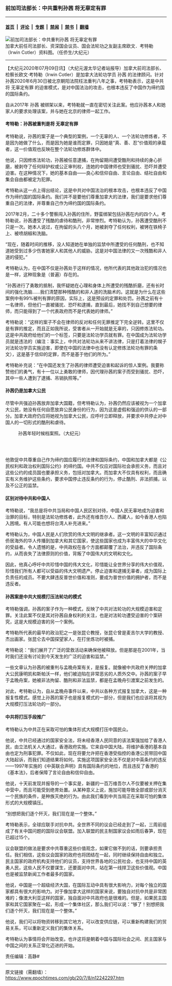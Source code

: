 ### 前加司法部长：中共重判孙茜 将无辜定有罪

---

#### [首页](../../../..?n12242297) &nbsp;|&nbsp; [评论](../../../../../epoch-comment?n12242297) &nbsp;|&nbsp; [专题](../../../../../epoch-special?n12242297) &nbsp;|&nbsp; [禁闻](../../../../../epoch-news?n12242297) &nbsp;|&nbsp; [禁书](../../../../../books?n12242297) &nbsp;|&nbsp; [翻墙](https://github.com/gfw-breaker/nogfw/blob/master/README.md?n12242297)


<div><img alt="前加司法部长：中共重判孙茜 将无辜定有罪" class="attachment-djy_600_400 size-djy_600_400 wp-post-image" src="https://i.epochtimes.com/assets/uploads/2020/07/1212100115352052-600x400.jpg"/>
<div class="caption">
 加拿大前任司法部长、资深国会议员、国会法轮功之友副主席欧文．考特勒（Irwin Cotler）资料图。（任侨生/大纪元）
</div></div><hr/><div class="post_content" id="artbody" itemprop="articleBody">
 <!-- article content begin -->
 <p>
  【大纪元2020年07月09日讯】（大纪元渥太华记者站报导）加拿大前司法部长、检察长欧文·考特勒（Irwin Cotler）是加拿大法轮功学员
  <ok href="https://www.epochtimes.com/gb/tag/%E5%AD%99%E8%8C%9C.html">
   孙茜
  </ok>
  的法律顾问。针对孙茜2020年6月30日被北京朝阳法院枉法重判八年之事，考特勒表示，这是中共将
  <ok href="https://www.epochtimes.com/gb/tag/%E6%97%A0%E8%BE%9C%E5%AE%9A%E6%9C%89%E7%BD%AA.html">
   无辜定有罪
  </ok>
  的迫害模式，是对中国法治的攻击，也根本违反了中国作为缔约国的国际条约。
 </p>
 <p>
  自从2017年
  <ok href="https://www.epochtimes.com/gb/tag/%E5%AD%99%E8%8C%9C.html">
   孙茜
  </ok>
  被绑架以来，考特勒就一直在密切关注此案。他应孙茜本人和她家人的要求处理该案，并与她在北京的律师一起工作。
 </p>
 <h4>
  考特勒：孙茜被重判是将
  <ok href="https://www.epochtimes.com/gb/tag/%E6%97%A0%E8%BE%9C%E5%AE%9A%E6%9C%89%E7%BD%AA.html">
   无辜定有罪
  </ok>
 </h4>
 <p>
  考特勒说，孙茜的案子是一个典型的案例，一个无辜的人、一个法轮功修炼者，不是因为她做了什么，而是因为她是谁而定罪，只因她是“真、善、忍”价值观的承载者，这一价值观也反映在整个法轮功修炼群体中。
 </p>
 <p>
  他说，只因修炼法轮功，孙茜被任意逮捕，在拘留期间遭受酷刑和持续的身心折磨，被剥夺了任何辩护权或公正审判权，连她的中国律师也受到骚扰、恐吓并遭受迫害。在这种情况下，她的基本自由——良心和信仰自由、言论自由、结社自由和集会自由都被定为犯罪。
 </p>
 <p>
  考特勒从这一点上得出结论，这是中共对中国法治的根本攻击，也根本违反了中国作为缔约国的国际条约。我们并不是要他们尊重加拿大的法律，我们是要求他们尊重自己的法律，并尊重自己作为缔约国的国际条约。
 </p>
 <p>
  2017年2月，二十多个警察闯入孙茜的住所，野蛮绑架包括孙茜在内的四个人。考特勒说，孙茜遭受了残酷的虐待和酷刑，非常惨烈。考特勒认为，孙茜遭受酷刑不只是一次。她本人说过，在拘留的头八个月，她被剥夺了任何权利，被铐在铁椅子上、被喷胡椒和洗脑。
 </p>
 <p>
  “现在，随着时间的推移，没人知道她在单独的监禁中所遭受的任何酷刑，也不知道她受到过多少伤害她家人和其他人的威胁。这是对中国法律的又一次残酷和非人道的侵犯。”
 </p>
 <p>
  考特勒认为，在中国不仅是孙茜处于这样的情况，他所代表的其他政治犯的情况也是一样，这种现象是（普遍）存在的。
 </p>
 <p>
  “孙茜进行了勇敢的抵制，我怀疑她在心理和身体上所遭受的残酷折磨，还有长时间的强化洗脑……我们清楚那种残酷的和非人道的洗脑术的。这就是为什么在这些案例中有99%被判有罪的原因，实际上，这是预设的定罪和处罚。孙茜之前有十一名律师，但他们一直被骚扰、恐吓和逮捕，直到最后，她找不到自己想要的律师，而只能得到了一个代表政府而不是代表她的律师。”
 </p>
 <p>
  考特勒说：“这样的案子不会在律师的反对和任何无罪推定下完全逆转。这里不仅是有罪的推定，而且正如我所说，受害者从一开始就是无辜的，只因修炼法轮功。这是中共政府给他们的一个标签，只要是法轮功学员就有罪。在中国成为法轮功学员就是违法的（编注：事实上，中共对法轮功从来不讲法律，只是打着法律的幌子对法轮功学员实施迫害，即使在中国的法律中也没有认定修炼法轮功有罪的条文），这是基于信仰的定罪，而不是基于他们的所为。”
 </p>
 <p>
  考特勒补充说：“在中国还发生了孙茜的律师遭受迫害和起诉的惊人案例。我要称赞他们的勇气，有十一位以上勇敢的律师，因代理孙茜的案子而受到骚扰、恐吓，其中一些人遭到了逮捕、吊销执照等。”
 </p>
 <h4>
  孙茜仍是加拿大公民
 </h4>
 <p>
  尽管中共强迫孙茜放弃加拿大国籍，但考特勒认为，孙茜仍然应该被视为一个加拿大公民，她没有任何自愿放弃公民身份的行为，因为这是虚假和强迫的供认的一部分。加拿大政府仍应将她视为加拿大公民，应呼吁立即释放，并要求中共停止对中国人的一切形式的酷刑和虐待。
 </p>
 <figure aria-describedby="caption-attachment-10705205" class="wp-caption aligncenter" id="attachment_10705205" style="width: 600px">
  <ok href="https://i.epochtimes.com/assets/uploads/2018/09/1-16-1.jpg" target="_blank">
   <img alt="" class="size-large wp-image-10705205" src="https://i.epochtimes.com/assets/uploads/2018/09/1-16-1-600x400.jpg"/>
  </ok>
  <br/><figcaption class="wp-caption-text" id="caption-attachment-10705205">
   孙茜年轻时候档案照。（大纪元）
  </figcaption><br/>
 </figure><br/>
 <p>
  他敦促中共尊重自己作为缔约国应履行的法律和国际条约，中国和加拿大都是《公民权利和政治权利国际公约》的缔约国。中共不仅应对国际社会承担义务，而且对这些公约的成员国也要承担义务，包括对加拿大。而加拿大不仅具有权利，而且确实有义务维护这些条约，要求中国停止违反条约的行为，停止酷刑、非法抓捕，以及不公正的监禁。
 </p>
 <h4>
  区别对待中共和中国人
 </h4>
 <p>
  考特勒说，“我总是将中共当局和中国人民区别对待，中国人民无辜地成为迫害和治罪的目标，特别是法轮功修炼者，此外还有维吾尔人、西藏人，如今香港人也陷入困境。有人可能也想将台湾人补充进来。”
 </p>
 <p>
  考特勒认为，中国人民是人们欣赏的伟大文明的继承者。这一文明的丰富知识通过侨居海外的华人传播到加拿大和其它国家，使这些国家也成为丰富伟大的中华文化的受益者。令人遗憾的是，中共政权在各个方面都颠覆了法治，并违反了国际条约，从而丧失了法律原则的价值，背叛了中国伟大的文明和文化。
 </p>
 <p>
  因此，他真心呼吁中共珍惜中国的伟大文化，珍惜能让全世界分享的伟大价值观，珍惜我们所有人都可以受益的伟大文明遗产。停止迫害和逮捕无辜者，成为国际上负责任的成员。不要大肆违反普世价值和准则，要成为普世价值的拥护者，而不是违反者。
 </p>
 <h4>
  孙茜案是中共大规模打压法轮功的模式
 </h4>
 <p>
  考特勒强调，孙茜的案子作为一种模式，反映了中共对法轮功的大规模迫害和定罪。关注此案不仅是其对孙茜自身权利的关注，也是对法轮功遭受迫害的个案研究，这是大规模迫害的另一个案例。
 </p>
 <p>
  考特勒所代表的最早的政治犯之一是张昆仑教授，张昆仑曾是麦吉尔大学的教授、杰出画家。张昆仑去中国探望家人，在打坐炼功时被捕。
 </p>
 <p>
  考特勒说：“我们展开了广泛的营救活动来确保他被释放。但是那是在2001年，当时我们还没有讨论到今天发生的广泛的迫害和监禁。”
 </p>
 <p>
  一些文章认为孙茜的被重判与孟晚舟案有关，是报复。就像被中共政府关押的加拿大公民康明凯和斯帕沃一样，他们被迫陷在非常恶劣的人质外交中。孙茜的案子早于孟晚舟案，她被非法拘留、酷刑和非法监禁，都是在孟晚舟引渡案之前发生的。
 </p>
 <p>
  对此，考特勒认为，自从孟晚舟事件以来，中共以各种方式报复加拿大，这是一种报复性模式。感觉上孙茜的案子也是报复模式的一部分，但是我们也应该将其视为大规模打压法轮功的一部分。
 </p>
 <h4>
  中共将打压手段推广
 </h4>
 <p>
  考特勒认为中共正在采取可怕的集体形式大规模打压中国民众。
 </p>
 <p>
  他说，中共已经通过的国家安全法，将未经香港人民同意的该法案强加给了香港人民，由立法机关人大通过，香港政府实施。它来自中国大陆，将维护香港的基本自由也定为刑事犯罪。不仅如此，现在将要允许把在香港受指控的香港公民带回中国大陆起诉，而我们知道结果将如何。实施这项国家安全法不仅是对中英条约的违反——1997年实施的《中英联合声明》具有国际条约的地位，而且违反了香港的《基本法》，后者保障了言论自由和信仰自由。
 </p>
 <p>
  他说，十天前发现并报导的一个事实是，新疆的一百万维吾尔人不仅要被关押在集中营中，而且可能受到绝育处置。从某种意义上说，施加可能导致全部或部分消灭一个民族的条件，是种族灭绝的行为。由此我们看到中共当局正在采取可怕的集体形式的大规模镇压。
 </p>
 <p>
  “别想把我们逐个歼灭，我们现在是一个整体。”
 </p>
 <p>
  考特勒表示，全球应联手对抗中共。全世界不同的议会已经走到了一起，三周前组成了有关中国问题的国际议会联盟。加入联盟的民主制国家议会如雨后春笋，现在已超过15个。
 </p>
 <p>
  议会联盟的做法是要求中共尊重这些价值观念，如果它做不到的话，则要承担责任。我们相信，这些议会国家的政府也将团结在一起，同时继续保持自由和独立。民主国家的政府机构支持他们的议员，支持世界各地的公民社会，也支持中国的英勇人民，这些人民不仅要谋生，还要面对中共，站在第一线捍卫这些价值观。中国也是被监禁新闻工作者最多的国家。
 </p>
 <p>
  他说，中国是一个超级经济大国，在国际互动中具有很大影响力，对每个独立的国家都具有很大的影响力。对于像加拿大这样的国家来说，要独自对抗中共是非常困难的；像澳大利亚这样的国家，独自面对中共政府也是很难的。但是，如果民主国家和其它国家聚在一起，形成一个集体社区，那么我们可以说：“够了！别想把我们逐个歼灭，我们现在是一个整体。”
 </p>
 <p>
  他说，我们可以将物资转移到其它地方，可以改变供应链，可以重新构建我们的贸易关系，可以重新定义我们的集体关系。
 </p>
 <p>
  考特勒认为事情将会开始改变。也许这将是朝着中国与国际社会之间、民主国家与中国之间的关系正常化迈进的开始。
 </p>
 <p>
  责任编辑：高静#
 </p>
 <!-- article content end -->
 <div id="below_article_ad">
 </div>
</div>


---

原文链接（需翻墙）：https://www.epochtimes.com/gb/20/7/8/n12242297.htm